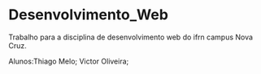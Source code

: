 # Desenvolvimento_Web
Trabalho para a disciplina de desenvolvimento web do ifrn campus Nova Cruz.

Alunos:Thiago Melo; Victor Oliveira;
